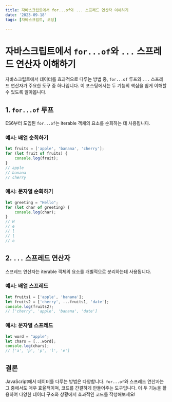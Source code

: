 ```yaml
---
title: 자바스크립트에서 for...of와 ... 스프레드 연산자 이해하기
date: '2023-09-18'
tags: [자바스크립트, 코딩]

---
```


# 자바스크립트에서 `for...of`와 `...` 스프레드 연산자 이해하기

자바스크립트에서 데이터를 효과적으로 다루는 방법 중, `for...of` 루프와 `...` 스프레드 연산자가 주요한 도구 중 하나입니다. 이 포스팅에서는 두 기능의 핵심을 쉽게 이해할 수 있도록 알아봅니다.

## 1. `for...of` 루프

ES6부터 도입된 `for...of`는 iterable 객체의 요소를 순회하는 데 사용됩니다.

### 예시: 배열 순회하기

```javascript
let fruits = ['apple', 'banana', 'cherry'];
for (let fruit of fruits) {
    console.log(fruit);
}
// apple
// banana
// cherry
```

### 예시: 문자열 순회하기

```javascript
let greeting = "Hello";
for (let char of greeting) {
    console.log(char);
}
// H
// e
// l
// l
// o
```

## 2. `...` 스프레드 연산자

스프레드 연산자는 iterable 객체의 요소를 개별적으로 분리하는데 사용됩니다.

### 예시: 배열 스프레드

```javascript
let fruits1 = ['apple', 'banana'];
let fruits2 = ['cherry', ...fruits1, 'date'];
console.log(fruits2); 
// ['cherry', 'apple', 'banana', 'date']
```

### 예시: 문자열 스프레드

```javascript
let word = "apple";
let chars = [...word];
console.log(chars); 
// ['a', 'p', 'p', 'l', 'e']
```

## 결론

JavaScript에서 데이터를 다루는 방법은 다양합니다. `for...of`와 스프레드 연산자는 그 중에서도 매우 효율적이며, 코드를 간결하게 만들어주는 도구입니다. 이 두 기능을 활용하여 다양한 데이터 구조와 상황에서 효과적인 코드를 작성해보세요!


